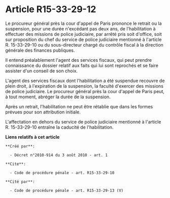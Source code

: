 # Article R15-33-29-12

Le procureur général près la cour d'appel de Paris prononce le retrait ou la suspension, pour une durée n'excédant pas deux
ans, de l'habilitation à effectuer des missions de police judiciaire, par arrêté pris soit d'office, soit sur proposition du
chef du service de police judiciaire mentionné à l'article R. 15-33-29-10 ou du sous-directeur chargé du contrôle fiscal à la
direction générale des finances publiques. 

Il entend préalablement l'agent des services fiscaux, qui peut prendre connaissance du dossier relatif aux faits qui lui sont
reprochés et se faire assister d'un conseil de son choix.

L'agent des services fiscaux dont l'habilitation a été suspendue recouvre de plein droit, à l'expiration de la suspension, la
faculté d'exercer des missions de police judiciaire. Le procureur général près la cour d'appel de Paris peut, à tout moment,
abréger la durée de la suspension. 

Après un retrait, l'habilitation ne peut être rétablie que dans les formes prévues pour son attribution initiale.

L'affectation en dehors du service de police judiciaire mentionné à l'article R. 15-33-29-10 entraîne la caducité de
l'habilitation.

**Liens relatifs à cet article**

	**Créé par**:

	  - Décret n°2010-914 du 3 août 2010 - art. 1

	**Cite**:

	  - Code de procédure pénale - art. R15-33-29-10

	**Cité par**:

	  - Code de procédure pénale - art. R15-33-29-13 (V)
